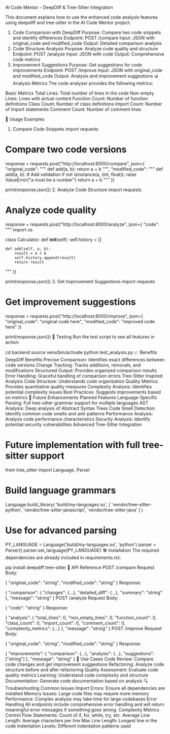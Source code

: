 AI Code Mentor - DeepDiff & Tree-Sitter Integration

This document explains how to use the enhanced code analysis features using deepdiff and tree-sitter in the AI Code Mentor project.

1. Code Comparison with DeepDiff
Purpose: Compare two code snippets and identify differences
Endpoint: POST /compare
Input: JSON with original_code and modified_code
Output: Detailed comparison analysis
2. Code Structure Analysis
Purpose: Analyze code quality and structure
Endpoint: POST /analyze
Input: JSON with code
Output: Comprehensive code metrics
3. Improvement Suggestions
Purpose: Get suggestions for code improvements
Endpoint: POST /improve
Input: JSON with original_code and modified_code
Output: Analysis and improvement suggestions
📊 Analysis Metrics
The code analyzer provides the following metrics:

Basic Metrics
Total Lines: Total number of lines in the code
Non-empty Lines: Lines with actual content
Function Count: Number of function definitions
Class Count: Number of class definitions
Import Count: Number of import statements
Comment Count: Number of comment lines

🔧 Usage Examples
1. Compare Code Snippets
import requests

# Compare two code versions
response = requests.post("http://localhost:8000/compare", json={
    "original_code": """
def add(a, b):
    return a + b
""",
    "modified_code": """
def add(a, b):
    # Add validation
    if not isinstance(a, (int, float)):
        raise ValueError("a must be a number")
    return a + b
"""
})

print(response.json())
2. Analyze Code Structure
import requests

# Analyze code quality
response = requests.post("http://localhost:8000/analyze", json={
    "code": """
import os

class Calculator:
    def __init__(self):
        self.history = []
    
    def add(self, a, b):
        result = a + b
        self.history.append(result)
        return result
"""
})

print(response.json())
3. Get Improvement Suggestions
import requests

# Get improvement suggestions
response = requests.post("http://localhost:8000/improve", json={
    "original_code": "original code here",
    "modified_code": "improved code here"
})

print(response.json())
🧪 Testing
Run the test script to see all features in action:

cd backend
source venv/bin/activate
python test_analysis.py
📈 Benefits
DeepDiff Benefits
Precise Comparison: Identifies exact differences between code versions
Change Tracking: Tracks additions, removals, and modifications
Structured Output: Provides organized comparison results
Error Handling: Graceful handling of comparison errors
Tree-Sitter Inspired Analysis
Code Structure: Understands code organization
Quality Metrics: Provides quantitative quality measures
Complexity Analysis: Identifies potential complexity issues
Best Practices: Suggests improvements based on metrics
🔮 Future Enhancements
Planned Features
Language-Specific Parsing: Full tree-sitter grammar support for multiple languages
AST Analysis: Deep analysis of Abstract Syntax Trees
Code Smell Detection: Identify common code smells and anti-patterns
Performance Analysis: Analyze code performance characteristics
Security Analysis: Identify potential security vulnerabilities
Advanced Tree-Sitter Integration
# Future implementation with full tree-sitter support
from tree_sitter import Language, Parser

# Build language grammars
Language.build_library(
    'build/my-languages.so',
    [
        'vendor/tree-sitter-python',
        'vendor/tree-sitter-javascript',
        'vendor/tree-sitter-java'
    ]
)

# Use for advanced parsing
PY_LANGUAGE = Language('build/my-languages.so', 'python')
parser = Parser()
parser.set_language(PY_LANGUAGE)
🛠️ Installation
The required dependencies are already included in requirements.txt:

pip install deepdiff tree-sitter
📝 API Reference
POST /compare
Request Body:

{
    "original_code": "string",
    "modified_code": "string"
}
Response:

{
    "comparison": {
        "changes": {...},
        "detailed_diff": {...},
        "summary": "string"
    },
    "message": "string"
}
POST /analyze
Request Body:

{
    "code": "string"
}
Response:

{
    "analysis": {
        "total_lines": 0,
        "non_empty_lines": 0,
        "function_count": 0,
        "class_count": 0,
        "import_count": 0,
        "comment_count": 0,
        "complexity_metrics": {...}
    },
    "message": "string"
}
POST /improve
Request Body:

{
    "original_code": "string",
    "modified_code": "string"
}
Response:

{
    "improvements": {
        "comparison": {...},
        "analysis": {...},
        "suggestions": ["string"]
    },
    "message": "string"
}
🎯 Use Cases
Code Review: Compare code changes and get improvement suggestions
Refactoring: Analyze code structure before and after refactoring
Quality Assessment: Evaluate code quality metrics
Learning: Understand code complexity and structure
Documentation: Generate code documentation based on analysis
🔍 Troubleshooting
Common Issues
Import Errors: Ensure all dependencies are installed
Memory Issues: Large code files may require more memory
Performance: Complex analysis may take time for large codebases
Error Handling
All endpoints include comprehensive error handling and will return meaningful error messages if something goes wrong.
Complexity Metrics
Control Flow Statements: Count of if, for, while, try, etc.
Average Line Length: Average characters per line
Max Line Length: Longest line in the code
Indentation Levels: Different indentation patterns used

